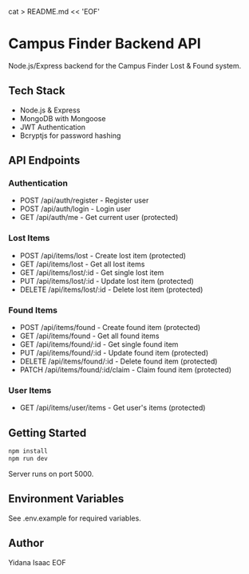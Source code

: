 cat > README.md << 'EOF'
# Campus Finder Backend API

Node.js/Express backend for the Campus Finder Lost & Found system.

## Tech Stack

- Node.js & Express
- MongoDB with Mongoose
- JWT Authentication
- Bcryptjs for password hashing

## API Endpoints

### Authentication
- POST /api/auth/register - Register user
- POST /api/auth/login - Login user
- GET /api/auth/me - Get current user (protected)

### Lost Items
- POST /api/items/lost - Create lost item (protected)
- GET /api/items/lost - Get all lost items
- GET /api/items/lost/:id - Get single lost item
- PUT /api/items/lost/:id - Update lost item (protected)
- DELETE /api/items/lost/:id - Delete lost item (protected)

### Found Items
- POST /api/items/found - Create found item (protected)
- GET /api/items/found - Get all found items
- GET /api/items/found/:id - Get single found item
- PUT /api/items/found/:id - Update found item (protected)
- DELETE /api/items/found/:id - Delete found item (protected)
- PATCH /api/items/found/:id/claim - Claim found item (protected)

### User Items
- GET /api/items/user/items - Get user's items (protected)

## Getting Started
```bash
npm install
npm run dev
```

Server runs on port 5000.

## Environment Variables

See .env.example for required variables.

## Author

Yidana Isaac
EOF